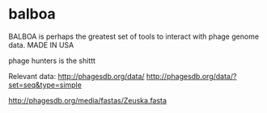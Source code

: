 balboa
======

BALBOA is perhaps the greatest set of tools to interact with phage genome data.   MADE IN USA

phage hunters is the shittt


Relevant data:
http://phagesdb.org/data/
http://phagesdb.org/data/?set=seq&type=simple

http://phagesdb.org/media/fastas/Zeuska.fasta
